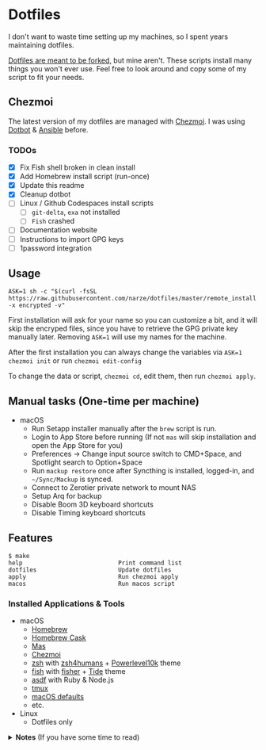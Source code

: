 # Dotfiles

I don't want to waste time setting up my machines, so I spent years maintaining dotfiles.

[Dotfiles are meant to be forked,](https://zachholman.com/2010/08/dotfiles-are-meant-to-be-forked) but mine aren't. These scripts install many things you won't ever use. Feel free to look around and copy some of my script to fit your needs.

## Chezmoi

The latest version of my dotfiles are managed with [Chezmoi](https://chezmoi.io). I was using [Dotbot](https://github.com/narze/dotfiles/tree/dotbot) & [Ansible](https://github.com/narze/dotfiles/tree/ansible) before.

### TODOs

- [x] Fix Fish shell broken in clean install
- [x] Add Homebrew install script (run-once)
- [x] Update this readme
- [x] Cleanup dotbot
- [ ] Linux / Github Codespaces install scripts
  - [ ] `git-delta`, `exa` not installed
  - [ ] `Fish` crashed
- [ ] Documentation website
- [ ] Instructions to import GPG keys
- [ ] 1password integration

## Usage

```shell
ASK=1 sh -c "$(curl -fsSL https://raw.githubusercontent.com/narze/dotfiles/master/remote_install.sh) -x encrypted -v"
```

First installation will ask for your name so you can customize a bit, and it will skip the encryped files, since you have to retrieve the GPG private key manually later. Removing `ASK=1` will use my names for the machine.

After the first installation you can always change the variables via `ASK=1 chezmoi init` or run `chezmoi edit-config`

To change the data or script, `chezmoi cd`, edit them, then run `chezmoi apply`.

## Manual tasks (One-time per machine)

- macOS
  - Run Setapp installer manually after the `brew` script is run.
  - Login to App Store before running (If not `mas` will skip installation and open the App Store for you)
  - Preferences -> Change input source switch to CMD+Space, and Spotlight search to Option+Space
  - Run `mackup restore` once after Syncthing is installed, logged-in, and `~/Sync/Mackup` is synced.
  - Connect to Zerotier private network to mount NAS
  - Setup Arq for backup
  - Disable Boom 3D keyboard shortcuts
  - Disable Timing keyboard shortcuts

## Features

```shell
$ make
help                           Print command list
dotfiles                       Update dotfiles
apply                          Run chezmoi apply
macos                          Run macos script
```

### Installed Applications & Tools

- macOS
  - [Homebrew](https://brew.sh)
  - [Homebrew Cask](https://github.com/Homebrew/homebrew-cask)
  - [Mas](https://github.com/mas-cli/mas)
  - [Chezmoi](https://chezmoi.io)
  - [zsh](https://zsh.org) with [zsh4humans](https://github.com/romkatv/zsh4humans) + [Powerlevel10k](https://github.com/romkatv/powerlevel10k) theme
  - [fish](https://fishshell.com) with [fisher](https://github.com/jorgebucaran/fisher) + [Tide](https://github.com/IlanCosman/tide) theme
  - [asdf](https://asdf-vm.com) with Ruby & Node.js
  - [tmux](https://github.com/tmux/tmux/)
  - [macOS defaults](https://mths.be/macos)
  - etc.
- Linux
  - Dotfiles only

<details>
  <summary><b>Notes</b> (If you have some time to read)</summary>

### Zsh + Fish

After the recent [drama with Zinit](https://github.com/zdharma-continuum/I_WANT_TO_HELP), I decided to give [Fish](https://fishshell.com) a try, it is good but I also want to still maintain my Zsh configuration. I migrated the settings to [zsh4human](https://github.com/romkatv/zsh4humans) which is maintained by the one who made Powerlevel10k. It's 2-3x faster than Zinit as of now.

I'll separate the dotfiles script to install zsh or fish separately to save some space. You can also install both like mine.

### Development on Github Codespaces

[![Open in GitHub Codespaces](https://github.com/codespaces/badge.svg)](https://github.com/codespaces/new?hide_repo_select=true&ref=master&repo=101657113&machine=standardLinux32gb)

- `chezmoi cd` (Change directory into `~/.local/share/chezmoi`)
- Update config and/or scripts
- `chezmoi apply -x encrypted`

### Apple Silicon

Here are the list of issues I've found on running the script on M1 Macbooks (Tested on both Macbook Air & Macbook Pro)

- ~~dotbot/brew fails silently : Now they need XCode to be installed first (via App Store), rather than just XCode CLT~~ Seems to be fixed now
- ~~Kitty.app installing binaries from Homebrew does get you x86, now you have to [Build from source](https://sw.kovidgoyal.net/kitty/build.html)~~

  - ```shell
    ghq get -l kovidgoyal/kitty
    /opt/homebrew/bin/python3 setup.py kitty.app # Needs python3 from brew
    cp -r kitty.app /Applications/kitty.app

    # Replace CLI
    rm /opt/homebrew/bin/kitty
    ln -s $PWD/kitty/launcher/kitty /opt/homebrew/bin/kitty
    ```

  - If you want both versions, download the executable and rename it (`kitty_x86.app`)

- ~~Docker for Mac : Replace with [Tech Preview version](https://docs.docker.com/docker-for-mac/apple-m1)~~
- ~~Some brew/asdf packages cannot be installed on arm64~~ See "Apple Silicon specific commands"
- Setup both versions of Homebrew, then use shell script to point to the correct `brew`

  ```shell
  # Install both versions
  arch -arm64 /bin/bash -c "$(curl -fsSL https://raw.githubusercontent.com/Homebrew/install/HEAD/install.sh)"
  arch -x86_64 /bin/bash -c "$(curl -fsSL https://raw.githubusercontent.com/Homebrew/install/HEAD/install.sh)"

  # .zshrc
  if [ "$(uname -m)" == "arm64" ]; then
    # Use arm64 brew, with fallback to x86 brew
    if [ -f /opt/homebrew/bin/brew ]; then
      export PATH="/usr/local/bin${PATH+:$PATH}";
      eval $(/opt/homebrew/bin/brew shellenv)
    fi
  else
    # Use x86 brew, with fallback to arm64 brew
    if [ -f /usr/local/bin/brew ]; then
      export PATH="/opt/homebrew/bin${PATH+:$PATH}";
      eval $(/usr/local/bin/brew shellenv)
    fi
  fi
  ```

- Rubygems : Specific bundler config is needed (See `bundle config`)
- Yabai : Cannot use space switch commands (eg. `yabai -m space --focus 1`) even if SIP is disabled
  <details>
    <summary>Workaround</summary>

  Setup native shortcut keys manually and use non-consuming shortcut settings (`->`) in `skhd`
  ![image](https://user-images.githubusercontent.com/248741/111079897-a77e6380-852e-11eb-92d5-42f743dc3060.png)
  </details>

### ~~Apple Silicon specific commands~~

- `make brew-x86` : Install packages which cannot be instaled with `arm64` arch right now (eg. ~~`kubectl`, `kubectx`~~ Both are now supported!)
- </details>
